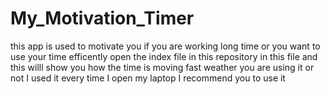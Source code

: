 # My_Motivation_Timer
this app is used to motivate you if you are working long time or you want to use your time efficently open the index file in this repository in this file and this willl show you how the time is moving fast weather you are using it or not I used it every time I open my laptop I recommend you to use it
